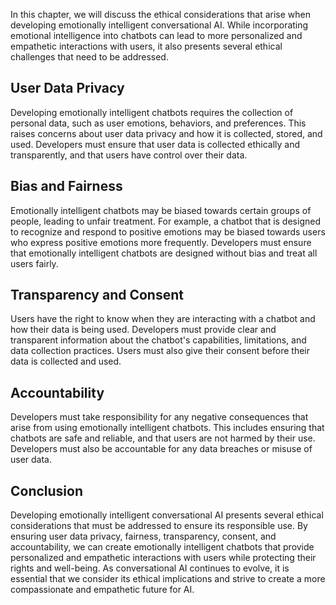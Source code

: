 
In this chapter, we will discuss the ethical considerations that arise when developing emotionally intelligent conversational AI. While incorporating emotional intelligence into chatbots can lead to more personalized and empathetic interactions with users, it also presents several ethical challenges that need to be addressed.

User Data Privacy
-----------------

Developing emotionally intelligent chatbots requires the collection of personal data, such as user emotions, behaviors, and preferences. This raises concerns about user data privacy and how it is collected, stored, and used. Developers must ensure that user data is collected ethically and transparently, and that users have control over their data.

Bias and Fairness
-----------------

Emotionally intelligent chatbots may be biased towards certain groups of people, leading to unfair treatment. For example, a chatbot that is designed to recognize and respond to positive emotions may be biased towards users who express positive emotions more frequently. Developers must ensure that emotionally intelligent chatbots are designed without bias and treat all users fairly.

Transparency and Consent
------------------------

Users have the right to know when they are interacting with a chatbot and how their data is being used. Developers must provide clear and transparent information about the chatbot's capabilities, limitations, and data collection practices. Users must also give their consent before their data is collected and used.

Accountability
--------------

Developers must take responsibility for any negative consequences that arise from using emotionally intelligent chatbots. This includes ensuring that chatbots are safe and reliable, and that users are not harmed by their use. Developers must also be accountable for any data breaches or misuse of user data.

Conclusion
----------

Developing emotionally intelligent conversational AI presents several ethical considerations that must be addressed to ensure its responsible use. By ensuring user data privacy, fairness, transparency, consent, and accountability, we can create emotionally intelligent chatbots that provide personalized and empathetic interactions with users while protecting their rights and well-being. As conversational AI continues to evolve, it is essential that we consider its ethical implications and strive to create a more compassionate and empathetic future for AI.

